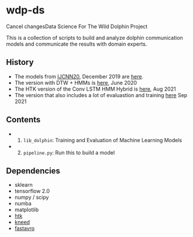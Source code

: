 # wdp-ds
Cancel changesData Science For The Wild Dolphin Project

This is a collection of scripts to build and analyze dolphin communication models
and communicate the results with domain experts. 

## History

+ The models from [IJCNN20](https://arxiv.org/abs/2005.07623), December 2019 are [here](https://github.com/dkohlsdorf/wdp-ds/tree/v4.0/). 
+ The version with DTW + HMMs is [here](https://github.com/dkohlsdorf/wdp-ds/tree/denise_semi_happy), June 2020
+ The HTK version of the Conv LSTM HMM Hybrid is [here](https://github.com/dkohlsdorf/wdp-ds/releases/tag/v15), Aug 2021
+ The version that also includes a lot of evaluastion and training [here](https://github.com/dkohlsdorf/wdp-ds/releases/tag/v16) Sep 2021
## Contents

+ 1) `lib_dolphin`: Training and Evaluation of Machine Learning Models
+ 2) `pipeline.py`: Run this to build a model

## Dependencies
+ sklearn
+ tensorflow 2.0
+ numpy / scipy
+ numba 
+ matplotlib
+ [htk](https://htk.eng.cam.ac.uk/)
+ [kneed](https://pypi.org/project/kneed/)
+ [fastavro](https://pypi.org/project/fastavro/)
